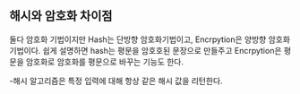 ## 해시와 암호화 차이점

둘다 암호화 기법이지만 Hash는 단방향 암호화기법이고, Encrpytion은 양방향 암호화기법이다. 쉽게 설명하면 hash는 평문을 암호호된 문장으로 만들주고 Encrpytion은 평문을 암호화로 암호화를 평문으로 바꾸는 기능도 한다.

-해시 알고리즘은 특정 입력에 대해 항상 같은 해시 값을 리턴한다.

